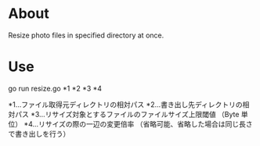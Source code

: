 # About

Resize photo files in specified directory at once.

# Use

go run resize.go *1 *2 *3 *4

*1…ファイル取得元ディレクトリの相対パス
*2…書き出し先ディレクトリの相対パス
*3…リサイズ対象とするファイルのファイルサイズ上限閾値
（Byte 単位）
*4…リサイズの際の一辺の変更倍率
（省略可能、省略した場合は同じ長さで書き出しを行う）
